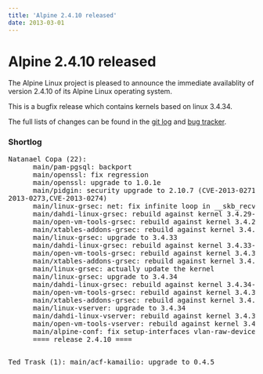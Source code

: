 ```yaml
---
title: 'Alpine 2.4.10 released'
date: 2013-03-01
---
```


# Alpine 2.4.10 released
The Alpine Linux project is pleased to announce the immediate availablity of
version 2.4.10 of its Alpine Linux operating system.

This is a bugfix release which contains kernels based on linux 3.4.34.

The full lists of changes can be found in the <a href="http://git.alpinelinux.org/cgit/aports/log/?h=v2.4.10">git log</a> and <a href="http://bugs.alpinelinux.org/versions/60">bug tracker</a>.

<h3>Shortlog</h3>
<pre>
Natanael Copa (22):
      main/pam-pgsql: backport
      main/openssl: fix regression
      main/openssl: upgrade to 1.0.1e
      main/pidgin: security upgrade to 2.10.7 (CVE-2013-0271,CVE-2013-0272,CVE-
2013-0273,CVE-2013-0274)
      main/linux-grsec: net: fix infinite loop in __skb_recv_datagram()
      main/dahdi-linux-grsec: rebuild against kernel 3.4.29-r2
      main/open-vm-tools-grsec: rebuild against kernel 3.4.29-r2
      main/xtables-addons-grsec: rebuild against kernel 3.4.29-r2
      main/linux-grsec: upgrade to 3.4.33
      main/dahdi-linux-grsec: rebuild against kernel 3.4.33-r0
      main/open-vm-tools-grsec: rebuild against kernel 3.4.33-r0
      main/xtables-addons-grsec: rebuild against kernel 3.4.33-r0
      main/linux-grsec: actually update the kernel
      main/linux-grsec: upgrade to 3.4.34
      main/dahdi-linux-grsec: rebuild against kernel 3.4.34-r0
      main/open-vm-tools-grsec: rebuild against kernel 3.4.34-r0
      main/xtables-addons-grsec: rebuild against kernel 3.4.34-r0
      main/linux-vserver: upgrade to 3.4.34
      main/dahdi-linux-vserver: rebuild against kernel 3.4.34-r0
      main/open-vm-tools-vserver: rebuild against kernel 3.4.34-r0
      main/alpine-conf: fix setup-interfaces vlan-raw-device
      ==== release 2.4.10 ====

Ted Trask (1):
      main/acf-kamailio: upgrade to 0.4.5
</pre>

